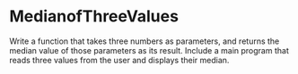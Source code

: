 # MedianofThreeValues
Write a function that takes three numbers as parameters, and returns the median value of those parameters as its result. Include a main program that reads three values from the user and displays their median.
